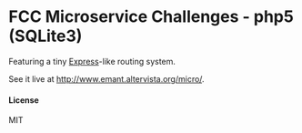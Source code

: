 # FCC Microservice Challenges - php5 (SQLite3)

Featuring a tiny [Express](http://expressjs.com)-like routing system.

See it live at http://www.emant.altervista.org/micro/.

#### License
MIT
